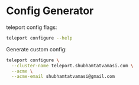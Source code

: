 # Config Generator

teleport config flags:
```bash
teleport configure --help
```

Generate custom config:
```bash
teleport configure \
  --cluster-name teleport.shubhamtatvamasi.com \
  --acme \
  --acme-email shubhamtatvamasi@gmail.com
```
